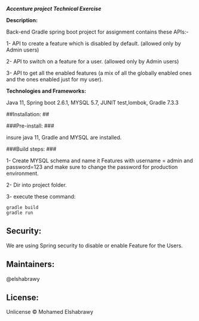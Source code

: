 ***Accenture project Technical Exercise***

**Description:**

Back-end Gradle spring boot project for assignment contains these APIs:- 

1- API to create a feature which is disabled by default. (allowed only by Admin users)

2- API to switch on a feature for a user. (allowed only by Admin users)

3- API to get all the enabled features (a mix of all the globally enabled ones and the ones enabled just for my user).

**Technologies and Frameworks:**

Java 11, Spring boot 2.6.1, MYSQL 5.7, JUNIT test,lombok, Gradle 7.3.3

##Installation: ##

###Pre-install: ###

insure java 11, Gradle and MYSQL are installed.

###Build steps: ###

1- Create MYSQL schema and name it Features with username = admin and password=123 and make sure to change the password for production environment.

2- Dir into project folder.

3- execute these command: 

    gradle build
    gradle run
    

## Security:

We are using Spring security to disable or enable Feature for the Users. 

## Maintainers:

@elshabrawy

## License:

Unlicense © Mohamed Elshabrawy

